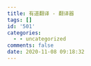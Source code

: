 ```yaml
---
title: 有道翻译 - 翻译器
tags: []
id: '501'
categories:
  - - uncategorized
comments: false
date: 2020-11-08 09:18:32
---
```

